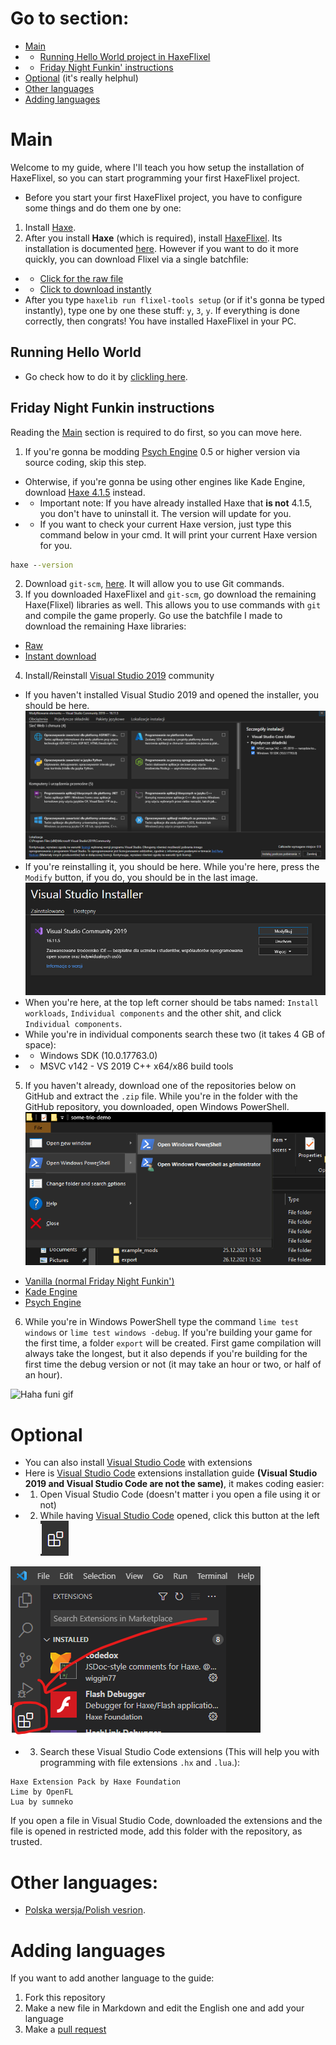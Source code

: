 # Go to section:
- [Main](#Main)
- - [Running Hello World project in HaxeFlixel](#Running-Hello-World)
- - [Friday Night Funkin' instructions](#Friday-Night-Funkin-instructions)
- [Optional](#Optional) (it's really helphul)
- [Other languages](#Other-languages)
- [Adding languages](#Adding-languages)


# Main
Welcome to my guide, where I'll teach you how setup the installation of HaxeFlixel, so you can start programming your first HaxeFlixel project.
- Before you start your first HaxeFlixel project, you have to configure some things and do them one by one:
1. Install [Haxe](https://haxe.org/download/).
2. After you install **Haxe** (which is required), install [HaxeFlixel](https://haxeflixel.com/). Its installation is documented [here](https://haxeflixel.com/documentation/install-haxeflixel/). However if you want to do it more quickly, you can download Flixel via a single batchfile:
- - [Click for the raw file](https://raw.githubusercontent.com/teotm/friday-night-funkin-source-code-guide/main/batchFiles/1_haxe_commands_part_1.bat)
- - [Click to download instantly](https://cdn.discordapp.com/attachments/848938574254440468/983466914808496148/1_haxe_commands_part_1.bat)
- After you type `haxelib run flixel-tools setup` (or if it's gonna be typed instantly), type one by one these stuff: `y`, `3`, `y`. If everything is done correctly, then congrats! You have installed HaxeFlixel in your PC.
## Running Hello World
- Go check how to do it by [clickling here](https://haxeflixel.com/documentation/hello-world/).
## Friday Night Funkin instructions
Reading the [Main](#Main) section is required to do first, so you can move here.
1. If you're gonna be modding [Psych Engine](https://github.com/ShadowMario/FNF-PsychEngine) 0.5 or higher version via source coding, skip this step.
- Ohterwise, if you're gonna be using other engines like Kade Engine, download [Haxe 4.1.5](https://haxe.org/download/version/4.1.5/) instead.
- - Important note: If you have already installed Haxe that **is not** 4.1.5, you don't have to uninstall it. The version will update for you.
- - If you want to check your current Haxe version, just type this command below in your cmd. It will print your current Haxe version for you.
```cmd
haxe --version
```
2. Download `git-scm`, [here](https://git-scm.com/downloads). It will allow you to use Git commands.
3. If you downloaded HaxeFlixel and `git-scm`, go download the remaining Haxe(Flixel) libraries as well. This allows you to use commands with `git` and compile the game properly. Go use the batchfile I made to download the remaining Haxe libraries:
- [Raw](https://github.com/teotm/friday-night-funkin-source-code-guide/blob/main/batchFiles/2_haxe_commands_part_2.bat)
- [Instant download](https://cdn.discordapp.com/attachments/848938574254440468/983478736953430067/2_haxe_commands_part_2.bat)
4. Install/Reinstall [Visual Studio 2019](https://visualstudio.microsoft.com/vs/community/) community
- If you haven't installed Visual Studio 2019 and opened the installer, you should be here. ![visual-studio](otherLangs/template/images/visual-studio.png)
- If you're reinstalling it, you should be here. While you're here, press the `Modify` button, if you do, you should be in the last image. ![modyfikuj](otherLangs/template/images/modyfikuj.png)
- When you're here, at the top left corner should be tabs named: `Install workloads`, `Individual components` and the other shit, and click `Individual components`.
- While you're in individual components search these two (it takes 4 GB of space):
- - Windows SDK (10.0.17763.0)
- - MSVC v142 - VS 2019 C++ x64/x86 build tools
5. If you haven't already, download one of the repositories below on GitHub and extract the `.zip` file. While you're in the folder with the GitHub repository, you downloaded, open Windows PowerShell. ![powershell](otherLangs/template/images/explorer.png)
- [Vanilla (normal Friday Night Funkin')](https://github.com/ninjamuffin99/Funkin)
- [Kade Engine](https://github.com/KadeDev/Kade-Engine)
- [Psych Engine](https://github.com/ShadowMario/FNF-PsychEngine)
6. While you're in Windows PowerShell type the command `lime test windows` or `lime test windows -debug`. If you're building your game for the first time, a folder `export` will be created. First game compilation will always take the longest, but it also depends if you're building for the first time the debug version or not (it may take an hour or two, or half of an hour).

![Haha funi gif](otherLangs/template/images/funi-gif.gif)


# Optional
- You can also install [Visual Studio Code](https://code.visualstudio.com/download) with extensions
- Here is [Visual Studio Code](https://code.visualstudio.com/download) extensions installation guide **(Visual Studio 2019 and Visual Studio Code are not the same)**, it makes coding easier:
- 1. Open Visual Studio Code (doesn't matter i you open a file using it or not)
- 2. While having [Visual Studio Code](https://code.visualstudio.com/download) opened, click this button at the left ![image](otherLangs/template/images/extensions.png)

![image](otherLangs/template/images/extension-this-one.png)

- 3. Search these Visual Studio Code extensions (This will help you with programming with file extensions `.hx` and `.lua`.):
```
Haxe Extension Pack by Haxe Foundation
Lime by OpenFL
Lua by sumneko
```
If you open a file in Visual Studio Code, downloaded the extensions and the file is opened in restricted mode, add this folder with the repository, as trusted.

# Other languages:
- [Polska wersja/Polish vesrion](https://github.com/teotm/friday-night-funkin-source-code-guide/blob/main/otherLangs/polVesion/README.md).

# Adding languages
If you want to add another language to the guide:
1. Fork this repository
2. Make a new file in Markdown and edit the English one and add your language
3. Make a [pull request](https://github.com/teotm/friday-night-funkin-source-code-guide/pulls)
